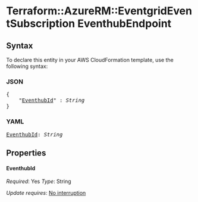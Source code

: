 # Terraform::AzureRM::EventgridEventSubscription EventhubEndpoint

## Syntax

To declare this entity in your AWS CloudFormation template, use the following syntax:

### JSON

<pre>
{
    "<a href="#eventhubid" title="EventhubId">EventhubId</a>" : <i>String</i>
}
</pre>

### YAML

<pre>
<a href="#eventhubid" title="EventhubId">EventhubId</a>: <i>String</i>
</pre>

## Properties

#### EventhubId

_Required_: Yes
_Type_: String

_Update requires_: [No interruption](https://docs.aws.amazon.com/AWSCloudFormation/latest/UserGuide/using-cfn-updating-stacks-update-behaviors.html#update-no-interrupt)

